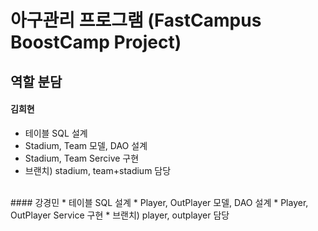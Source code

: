 # 아구관리 프로그램 (FastCampus BoostCamp Project)
## 역할 분담
#### 김희현
* 테이블 SQL 설계
* Stadium, Team 모델, DAO 설계
* Stadium, Team Sercive 구현
* 브랜치) stadium, team+stadium 담당
</br>
#### 강경민
* 테이블 SQL 설계
* Player, OutPlayer 모델, DAO 설계
* Player, OutPlayer Service 구현
* 브랜치) player, outplayer 담당
